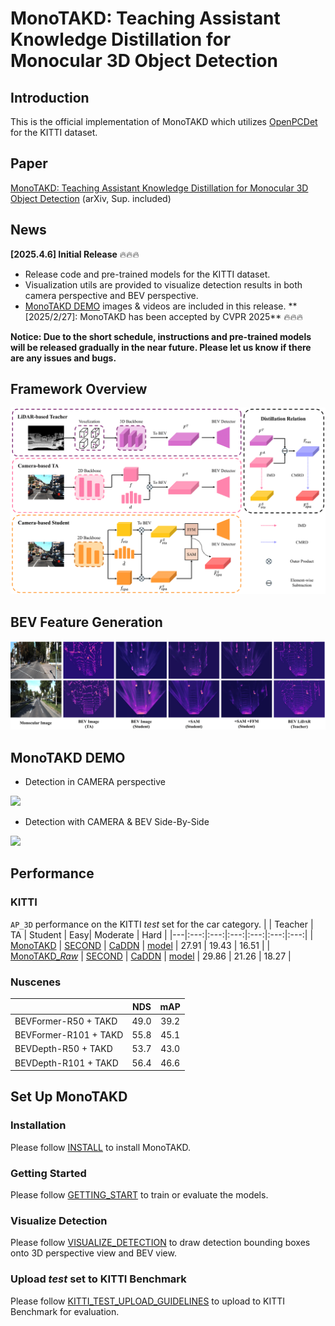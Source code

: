 # MonoTAKD: Teaching Assistant Knowledge Distillation for Monocular 3D Object Detection

## Introduction
This is the official implementation of MonoTAKD which utilizes [OpenPCDet](https://github.com/open-mmlab/OpenPCDet) for the KITTI dataset.

<!-- [another version]() is implemented with [MMDetection3D](https://github.com/open-mmlab/mmdetection3d) for Nuscenes dataset.  -->

## Paper
[MonoTAKD: Teaching Assistant Knowledge Distillation for Monocular 3D Object Detection](https://arxiv.org/pdf/2404.04910) (arXiv, Sup. included)

<!-- [MonoTAKD: Teaching Assistant Knowledge Distillation for Monocular 3D Object Detection]() (CVPR2025, Sup. Included) -->

## News
**[2025.4.6] Initial Release** 🔥🔥🔥
* Release code and pre-trained models for the KITTI dataset.
* Visualization utils are provided to visualize detection results in both camera perspective and BEV perspective. 
* [MonoTAKD DEMO](#monotakd-demo) images & videos are included in this release.
** [2025/2/27]: MonoTAKD has been accepted by CVPR 2025** 🔥🔥🔥


**Notice: Due to the short schedule, instructions and pre-trained models will be released gradually in the near future. Please let us know if there are any issues and bugs.**


## Framework Overview
![image](./docs/imgs/framework.png)

## BEV Feature Generation
![image](./docs/imgs/vis_bev.png)

## MonoTAKD DEMO
* Detection in CAMERA perspective
<img src="https://github.com/hoiliu-0801/MonoTAKD/blob/main/demo/seq_329.gif" width = "80%">

* Detection with CAMERA & BEV Side-By-Side
<img src="https://github.com/hoiliu-0801/MonoTAKD/blob/main/demo/cam_bev_demo.gif" width = "80%">


## Performance
### KITTI
`AP_3D` performance on the KITTI *test* set for the car category.
|   | Teacher | TA | Student | Easy| Moderate | Hard |
|---|:---:|:---:|:---:|:---:|:---:|:---:|
| [MonoTAKD](tools/cfgs/kitti_models/TAKD/TAKD-scd/kitti_R50_scd_TAKD.yaml) | [SECOND](https://drive.google.com/file/d/1UB0XE5NS0cmVunAry-v6f7Nr6d9yIIHI/view?usp=drive_link) | [CaDDN](https://drive.google.com/file/d/1OMPkZe8_lnnoUqSf0mSTQdvYBzhICX2Z/view?usp=drive_link) | [model](https://drive.google.com/file/d/1S4Uehq7ix1CE2BXwL9SmaDsrtOiNZUIN/view?usp=drive_link) |  27.91  | 19.43 | 16.51 | 
| [MonoTAKD_*Raw*](tools/cfgs/kitti_models/TAKD/TAKD-scd/cmkd_kitti_R50_scd_V2_lpcg.yaml) | [SECOND](https://drive.google.com/file/d/1UB0XE5NS0cmVunAry-v6f7Nr6d9yIIHI/view?usp=drive_link) | [CaDDN](https://drive.google.com/file/d/1OMPkZe8_lnnoUqSf0mSTQdvYBzhICX2Z/view?usp=drive_link) | [model](https://drive.google.com/file/d/1LxQWiEY4zkAbYNLkBWe5NdP2QrCcwzTF/view?usp=drive_link) | 29.86 | 21.26 | 18.27 |

### Nuscenes
|   | NDS | mAP |
|---|:---:|:---:|
| BEVFormer-R50 + TAKD  | 49.0 | 39.2 |
| BEVFormer-R101 + TAKD | 55.8 | 45.1 |
| BEVDepth-R50 + TAKD   | 53.7 | 43.0 |
| BEVDepth-R101 + TAKD  | 56.4 | 46.6 |


## Set Up MonoTAKD

### Installation
Please follow [INSTALL](docs/INSTALL.md) to install MonoTAKD.

### Getting Started
Please follow [GETTING_START](docs/GETTING_STARTED.md) to train or evaluate the models.

### Visualize Detection
Please follow [VISUALIZE_DETECTION](docs/VISUALIZE_DETECTION.md) to draw detection bounding boxes onto 3D perspective view and BEV view.

### Upload *test* set to KITTI Benchmark
Please follow [KITTI_TEST_UPLOAD_GUIDELINES](docs/KITTI_TEST_UPLOAD_GUIDELINES.md) to upload to KITTI Benchmark for evaluation.
